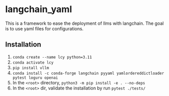 # langchain_yaml
This is a framework to ease the deployment of llms with langchain. The goal is to use yaml files for configurations.

## Installation
1. ```conda create --name lcy python=3.11```
2. ```conda activate lcy```
3. ```pip install vllm```
4. ```conda install -c conda-forge langchain pyyaml yamlordereddictloader pytest loguru openai```
5. In the ```<root>``` directory, ```python3 -m pip install -e . --no-deps```
6. In the ```<root>``` dir, validate the installation by run ```pytest ./tests/```
